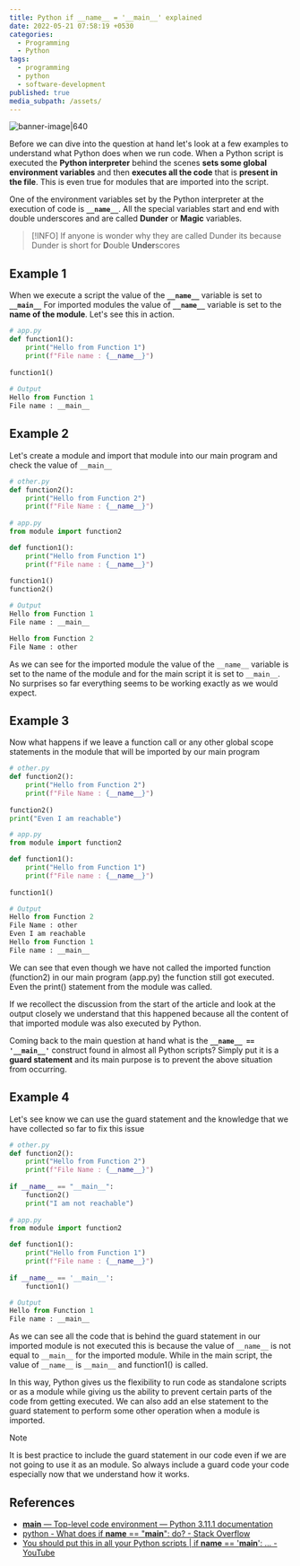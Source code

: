 ```yaml
---
title: Python if __name__ = '__main__' explained
date: 2022-05-21 07:58:19 +0530
categories:
  - Programming
  - Python
tags:
  - programming
  - python
  - software-development
published: true
media_subpath: /assets/
---
```


![banner-image|640](images/python-name-main/python-name-main-banner.png)

Before we can dive into the question at hand let's look at a few examples to understand what Python does when we run code. When a Python script is executed the **Python interpreter** behind the scenes **sets some global environment variables** and then **executes all the code** that is **present in the file**. This is even true for modules that are imported into the script.

One of the environment variables set by the Python interpreter at the execution of code is **`__name__`**. All the special variables start and end with double underscores and are called **Dunder** or **Magic** variables.

> [!INFO]
> If anyone is wonder why they are called Dunder its because Dunder is short for **D**ouble **Under**scores

## Example 1

When we execute a script the value of the **`__name__`** variable is set to **`__main__`** For imported modules the value of **`__name__`** variable is set to the **name of the module**. Let's see this in action.

```python
# app.py
def function1():
    print("Hello from Function 1")
    print(f"File name : {__name__}")
    
function1()
    
# Output
Hello from Function 1
File name : __main__
```

## Example 2

Let's create a module and import that module into our main program and check the value of `__main__`

```python
# other.py
def function2():
    print("Hello from Function 2")
    print(f"File Name : {__name__}")
    
# app.py
from module import function2

def function1():
    print("Hello from Function 1")
    print(f"File name : {__name__}")
    
function1()
function2()

# Output
Hello from Function 1
File name : __main__

Hello from Function 2
File Name : other
```

As we can see for the imported module the value of the `__name__` variable is set to the name of the module and for the main script it is set to `__main__`. No surprises so far everything seems to be working exactly as we would expect.

## Example 3

Now what happens if we leave a function call or any other global scope statements in the module that will be imported by our main program

```python
# other.py
def function2():
    print("Hello from Function 2")
    print(f"File Name : {__name__}")
    
function2()
print("Even I am reachable")

# app.py
from module import function2

def function1():
    print("Hello from Function 1")
    print(f"File name : {__name__}")
    
function1()

# Output
Hello from Function 2
File Name : other
Even I am reachable
Hello from Function 1
File name : __main__
```

We can see that even though we have not called the imported function (function2) in our main program (app.py) the function still got executed. Even the print() statement from the module was called.

If we recollect the discussion from the start of the article and look at the output closely we understand that this happened because all the content of that imported module was also executed by Python.

Coming back to the main question at hand what is the **`__name__ == '__main__'`** construct found in almost all Python scripts? Simply put it is a **guard statement** and its main purpose is to prevent the above situation from occurring.

## Example 4

Let's see know we can use the guard statement and the knowledge that we have collected so far to fix this issue

```python
# other.py
def function2():
    print("Hello from Function 2")
    print(f"File Name : {__name__}")
    
if __name__ == "__main__":
    function2()
    print("I am not reachable")
    
# app.py
from module import function2

def function1():
    print("Hello from Function 1")
    print(f"File name : {__name__}")
    
if __name__ == '__main__':
    function1()

# Output
Hello from Function 1
File name : __main__
```

As we can see all the code that is behind the guard statement in our imported module is not executed this is because the value of `__name__` is not equal to `__main__` for the imported module. While in the main script, the value of `__name__` is `__main__` and function1() is called.

In this way, Python gives us the flexibility to run code as standalone scripts or as a module while giving us the ability to prevent certain parts of the code from getting executed. We can also add an else statement to the guard statement to perform some other operation when a module is imported.

> [!NOTE]
> It is best practice to include the guard statement in our code even if we are not going to use it as an module. So always include a guard code your code especially now that we understand how it works.

## References

- [__main__ — Top-level code environment — Python 3.11.1 documentation](https://docs.python.org/3/library/__main__.html)
- [python - What does if __name__ == "__main__": do? - Stack Overflow](https://stackoverflow.com/questions/419163/what-does-if-name-main-do)
- [You should put this in all your Python scripts \| if __name__ == '__main__': ... - YouTube](https://www.youtube.com/watch?v=g_wlZ9IhbTs)